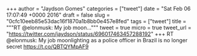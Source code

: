 
+++
author = "Jaydson Gomes"
categories = ["tweet"]
date = "Sat Feb 06 17:07:49 +0000 2016"
draft = false
slug = "0cfc10eeb85e53dac16f1870a1b8bb0e457e8fed"
tags = ["tweet"]
title = """RT @elonmusk: My job moon..."""
tweet = true
micro = true
tweet_url = "https://twitter.com/jaydson/status/696017463457288192"
+++
RT @elonmusk: My job moonlighting as a police officer in Brazil is no longer secret
https://t.co/QBTQYMpAF9
